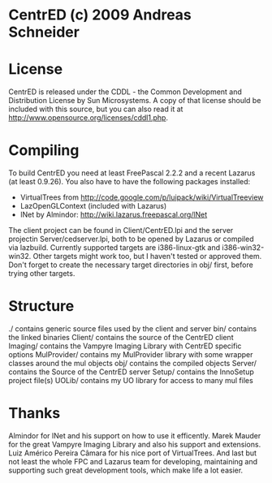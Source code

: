 CentrED (c) 2009 Andreas Schneider
==================================

License
=======
CentrED is released under the CDDL - the Common Development and
Distribution License by Sun Microsystems. A copy of that license
should be included with this source, but you can also read it
at http://www.opensource.org/licenses/cddl1.php.

Compiling
=========
To build CentrED you need at least FreePascal 2.2.2 and a
recent Lazarus (at least 0.9.26).
You also have to have the following packages installed:
  - VirtualTrees from http://code.google.com/p/luipack/wiki/VirtualTreeview
  - LazOpenGLContext (included with Lazarus)
  - lNet by Almindor: http://wiki.lazarus.freepascal.org/lNet

The client project can be found in Client/CentrED.lpi and the
server projectin Server/cedserver.lpi, both to be opened by
Lazarus or compiled via lazbuild.
Currently supported targets are i386-linux-gtk and
i386-win32-win32. Other targets might work too, but I haven't
tested or approved them. Don't forget to create the necessary
target directories in obj/ first, before trying other targets.

Structure
=========
./		contains generic source files used by the client and server
bin/		contains the linked binaries
Client/		contains the source of the CentrED client
Imaging/	contains the Vampyre Imaging Library with CentrED specific options
MulProvider/	contains my MulProvider library with some wrapper classes around the mul objects
obj/		contains the compiled objects
Server/		contains the Source of the CentrED server
Setup/		contains the InnoSetup project file(s)
UOLib/		contains my UO library for access to many mul files

Thanks
======
Almindor for lNet and his support on how to use it efficently.
Marek Mauder for the great Vampyre Imaging Library and also his support and extensions.
Luiz Américo Pereira Câmara for his nice port of VirtualTrees.
And last but not least the whole FPC and Lazarus team for developing, maintaining
and supporting such great development tools, which make life a lot easier.
